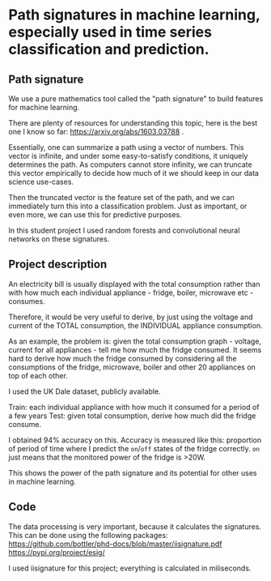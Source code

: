 # Path signatures in machine learning, especially used in time series classification and prediction.

## Path signature

We use a pure mathematics tool called the "path signature" to build features for machine learning. 

There are plenty of resources for understanding this topic, here is the best one I know so far: https://arxiv.org/abs/1603.03788 .

Essentially, one can summarize a path using a vector of numbers. This vector is infinite, and under some easy-to-satisfy conditions, it uniquely determines the path. As computers cannot store infinity, we can truncate this vector empirically to decide how much of it we should keep in our data science use-cases. 

Then the truncated vector is the feature set of the path, and we can immediately turn this into a classification problem. Just as important, or even more, we can use this for predictive purposes. 

In this student project I used random forests and convolutional neural networks on these signatures.

## Project description 

An electricity bill is usually displayed with the total consumption rather than with how much each individual appliance - fridge, boiler, microwave etc - consumes.

Therefore, it would be very useful to derive, by just using the voltage and current of the TOTAL consumption, the INDIVIDUAL appliance consumption.

As an example, the problem is: given the total consumption graph - voltage, current for all appliances - tell me how much the fridge consumed. It seems hard to derive how much the fridge consumed by considering all the consumptions of the fridge, microwave, boiler and other 20 appliances on top of each other.

I used the UK Dale dataset, publicly available.

Train: each individual appliance with how much it consumed for a period of a few years
Test:  given total consumption, derive how much did the fridge consume.

I obtained 94% accuracy on this. Accuracy is measured like this: proportion of period of time where I predict the `on`/`off` states of the fridge correctly. `on` just means that the monitored power of the fridge is >20W.

This shows the power of the path signature and its potential for other uses in machine learning.  

## Code

The data processing is very important, because it calculates the signatures. This can be done using the following packages:
https://github.com/bottler/phd-docs/blob/master/iisignature.pdf
https://pypi.org/project/esig/

I used iisignature for this project; everything is calculated in miliseconds.


